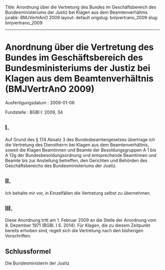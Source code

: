 Title: Anordnung über die Vertretung des Bundes im Geschäftsbereich des Bundesministeriums
  der Justiz bei Klagen aus dem Beamtenverhältnis
jurabk: BMJVertrAnO 2009
layout: default
origslug: bmjvertrano_2009
slug: bmjvertrano_2009

---

# Anordnung über die Vertretung des Bundes im Geschäftsbereich des Bundesministeriums der Justiz bei Klagen aus dem Beamtenverhältnis (BMJVertrAnO 2009)

Ausfertigungsdatum
:   2009-01-06

Fundstelle
:   BGBl I: 2009, 34


## I.

Auf Grund des § 174 Absatz 3 des Bundesbeamtengesetzes übertrage ich
die Vertretung des Dienstherrn bei Klagen aus dem Beamtenverhältnis,
soweit die Klagen Beamtinnen und Beamte der Besoldungsgruppen A 1 bis
A 13g der Bundesbesoldungsordnung und entsprechende Beamtinnen und
Beamte bis zur Anstellung betreffen, den Gerichten und Behörden des
Geschäftsbereichs des Bundesministeriums der Justiz.


## II.

Ich behalte mir vor, in Einzelfällen die Vertretung selbst zu
übernehmen.


## III.

Diese Anordnung tritt am 1. Februar 2009 an die Stelle der Anordnung
vom 8. Dezember 1971 (BGBl. I S. 2014). Für Klagen, die zu diesem
Zeitpunkt bereits erhoben sind, regelt sich die Vertretung nach den
bisherigen Vorschriften.


## Schlussformel

Die Bundesministerin der Justiz

